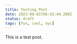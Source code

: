 ```yaml
---
title: Testing Post
date: 2023-09-01T06:42:44.200Z
status: draft
tags: [fun, cool, nyc]
---
```


This is a test post.
